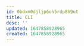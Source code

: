 ```yaml
---
id: 0bdxm0djljp6oh5rdp8h9ut
title: CLI
desc: ''
updated: 1647858928965
created: 1647858928965
---
```


